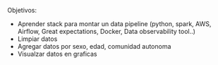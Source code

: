 Objetivos:
- Aprender stack para montar un data pipeline (python, spark, AWS, Airflow, Great expectations, Docker, Data observability tool..)
- Limpiar datos 
- Agregar datos por sexo, edad, comunidad autonoma
- Visualzar datos en graficas 
